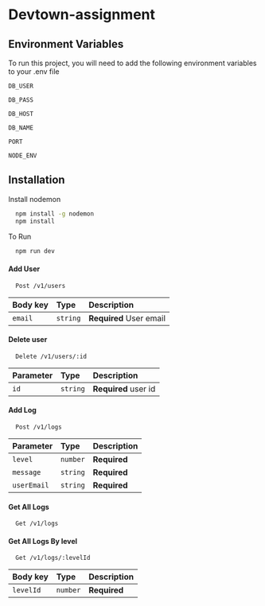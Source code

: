# Devtown-assignment

## Environment Variables

To run this project, you will need to add the following environment variables to your .env file

`DB_USER`

`DB_PASS`

`DB_HOST`

`DB_NAME`

`PORT`

`NODE_ENV`


## Installation

Install nodemon 

```bash
  npm install -g nodemon
  npm install
```

To Run

```bash
  npm run dev
```

#### Add User

```http
  Post /v1/users
```

| Body key | Type     | Description                |
| :-------- | :------- | :------------------------- |
| `email` | `string` | **Required** User email |

#### Delete user

```http
  Delete /v1/users/:id
```

| Parameter | Type     | Description                       |
| :-------- | :------- | :-------------------------------- |
| `id`      | `string` | **Required** user id|

#### Add Log

```http
  Post /v1/logs
```

| Parameter | Type     | Description                       |
| :-------- | :------- | :-------------------------------- |
| `level`      | `number` | **Required** |
| `message`      | `string` | **Required**|
| `userEmail`      | `string` | **Required**|

#### Get All Logs

```http
  Get /v1/logs
```

#### Get All Logs By level

```http
  Get /v1/logs/:levelId
```

| Body key | Type     | Description                |
| :-------- | :------- | :------------------------- |
| `levelId` | `number` | **Required** |